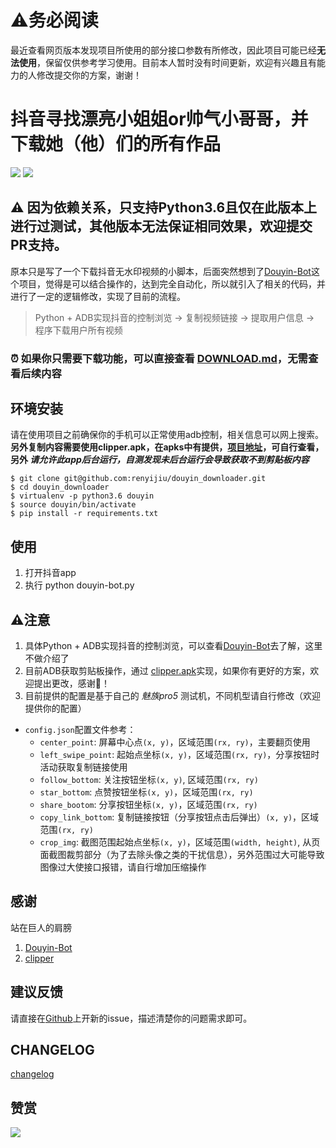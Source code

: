 # ⚠️️务必阅读
最近查看网页版本发现项目所使用的部分接口参数有所修改，因此项目可能已经**无法使用**，保留仅供参考学习使用。目前本人暂时没有时间更新，欢迎有兴趣且有能力的人修改提交你的方案，谢谢！

# 抖音寻找漂亮小姐姐or帅气小哥哥，并下载她（他）们的所有作品

![](./tmp/douyin.gif)
![](./tmp/douyin-console.gif)

## ⚠️ 因为依赖关系，只支持Python3.6且仅在此版本上进行过测试，其他版本无法保证相同效果，欢迎提交PR支持。

原本只是写了一个下载抖音无水印视频的小脚本，后面突然想到了[Douyin-Bot](https://github.com/wangshub/Douyin-Bot/blob/master/README.md)这个项目，觉得是可以结合操作的，达到完全自动化，所以就引入了相关的代码，并进行了一定的逻辑修改，实现了目前的流程。

> Python + ADB实现抖音的控制浏览 -> 复制视频链接 -> 提取用户信息 -> 程序下载用户所有视频


### ⏰ 如果你只需要下载功能，可以直接查看 [DOWNLOAD.md](https://github.com/renyijiu/douyin_downloader/blob/master/DOWNLOAD.md)，无需查看后续内容


## 环境安装

请在使用项目之前确保你的手机可以正常使用adb控制，相关信息可以网上搜索。**另外复制内容需要使用clipper.apk，在apks中有提供，[项目地址](https://github.com/majido/clipper)，可自行查看，另外 *请允许此app后台运行，自测发现未后台运行会导致获取不到剪贴板内容***

```
$ git clone git@github.com:renyijiu/douyin_downloader.git
$ cd douyin_downloader
$ virtualenv -p python3.6 douyin
$ source douyin/bin/activate
$ pip install -r requirements.txt
```

## 使用

1. 打开抖音app
2. 执行 python douyin-bot.py

## ⚠注意️
1. 具体Python + ADB实现抖音的控制浏览，可以查看[Douyin-Bot](https://github.com/wangshub/Douyin-Bot/blob/master/README.md)去了解，这里不做介绍了
2. 目前ADB获取剪贴板操作，通过 [clipper.apk](https://github.com/majido/clipper)实现，如果你有更好的方案，欢迎提出更改，感谢🙏！
3. 目前提供的配置是基于自己的 *魅族pro5* 测试机，不同机型请自行修改（欢迎提供你的配置）
- `config.json`配置文件参考：
    - `center_point`: 屏幕中心点`(x, y)`，区域范围`(rx, ry)`，主要翻页使用
    - `left_swipe_point`: 起始点坐标`(x, y)`，区域范围`(rx, ry)`，分享按钮时活动获取复制链接使用
    - `follow_bottom`: 关注按钮坐标`(x, y)`, 区域范围`(rx, ry)`
    - `star_bottom`: 点赞按钮坐标`(x, y)`，区域范围`(rx, ry)`
    - `share_bootom`: 分享按钮坐标`(x, y)`，区域范围`(rx, ry)`
    - `copy_link_bottom`: 复制链接按钮（分享按钮点击后弹出）`(x, y)`，区域范围`(rx, ry)`
    - `crop_img`: 截图范围起始点坐标`(x, y)`，区域范围`(width, height)`, 从页面截图裁剪部分（为了去除头像之类的干扰信息），另外范围过大可能导致图像过大使接口报错，请自行增加压缩操作

## 感谢
站在巨人的肩膀
1. [Douyin-Bot](https://github.com/wangshub/Douyin-Bot)
2. [clipper](https://github.com/majido/clipper)

## 建议反馈
请直接在[Github](https://github.com/renyijiu/douyin_downloader/issues)上开新的issue，描述清楚你的问题需求即可。

## CHANGELOG
[changelog](https://github.com/wangshub/Douyin-Bot/blob/master/CHANGELOG.md)

## 赞赏
![](./tmp/reward.png)

